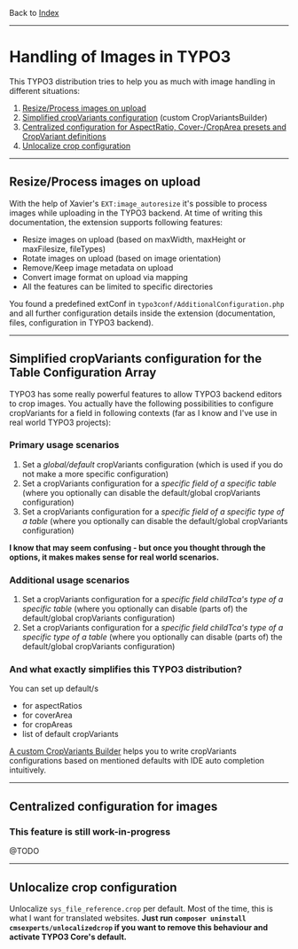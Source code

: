 Back to [Index](../Index.md)

---

# Handling of Images in TYPO3

This TYPO3 distribution tries to help you as much with image handling in different situations:

1. [Resize/Process images on upload](#resize/process-images-on-upload)
1. [Simplified cropVariants configuration](#simplified-cropvariants-configuration-for-the-table-configuration-array) (custom CropVariantsBuilder)
1. [Centralized configuration for AspectRatio, Cover-/CropArea presets and CropVariant definitions](#centralized-configuration-for-images)
1. [Unlocalize crop configuration](#unlocalize-crop-configuration)

---

## Resize/Process images on upload

With the help of Xavier's `EXT:image_autoresize` it's possible to process images while uploading in the TYPO3 backend. At time of writing this documentation, the extension supports following features:

* Resize images on upload (based on maxWidth, maxHeight or maxFilesize, fileTypes)
* Rotate images on upload (based on image orientation)
* Remove/Keep image metadata on upload
* Convert image format on upload via mapping
* All the features can be limited to specific directories

You found a predefined extConf in `typo3conf/AdditionalConfiguration.php` and all further configuration details inside the extension (documentation, files, configuration in TYPO3 backend).

---

## Simplified cropVariants configuration for the Table Configuration Array

TYPO3 has some really powerful features to allow TYPO3 backend editors to crop images. You actually have the following possibilities to configure cropVariants for a field in following contexts (far as I know and I've use in real world TYPO3 projects):

### Primary usage scenarios

1. Set a *global/default* cropVariants configuration (which is used if you do not make a more specific configuration)
1. Set a cropVariants configuration for a *specific field of a specific table* (where you optionally can disable the default/global cropVariants configuration)
1. Set a cropVariants configuration for a *specific field of a specific type of a table* (where you optionally can disable the default/global cropVariants configuration)

**I know that may seem confusing - but once you thought through the options, it makes makes sense for real world scenarios.**

### Additional usage scenarios

1. Set a cropVariants configuration for a *specific field childTca's type of a specific table* (where you optionally can disable (parts of) the default/global cropVariants configuration)
1. Set a cropVariants configuration for a *specific field childTca's type of a specific type of a table* (where you optionally can disable (parts of) the default/global cropVariants configuration)

### And what exactly simplifies this TYPO3 distribution?

You can set up default/s
* for aspectRatios
* for coverArea
* for cropAreas
* list of default cropVariants

[A custom CropVariants Builder](CropVariantsBuilder.md) helps you to write cropVariants configurations based on mentioned defaults with IDE auto completion intuitively.

---

## Centralized configuration for images
### This feature is still work-in-progress

@TODO

---

## Unlocalize crop configuration

Unlocalize `sys_file_reference.crop` per default. Most of the time, this is what I want for translated websites. **Just run `composer uninstall cmsexperts/unlocalizedcrop` if you want to remove this behaviour and activate TYPO3 Core's default.**
